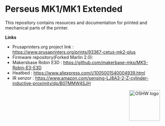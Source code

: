 # Perseus MK1/MK1 Extended

This repository contains resources and documentation for printed and mechanical parts of the printer.


**Links**

 * Prusaprinters.org project link : https://www.prusaprinters.org/prints/93367-cetus-mk2-plus
 * Firmware repository(Forked Marlin 2.0): 
 * Makersbase Robin E3D : https://github.com/makerbase-mks/MKS-Robin-E3-E3D
 * Heatbed : https://www.aliexpress.com/i/1005001540004939.html 
 * IR senzor : https://www.amazon.com/sensing-LJ8A3-2-Z-cylinder-inductive-proximity/dp/B07MMW4SJH 





<p align="center">
  <img src="DOCUMENTATION/OSHW_CZ000002.png" align="right" width="100" title="OSHW logo">
</p>
